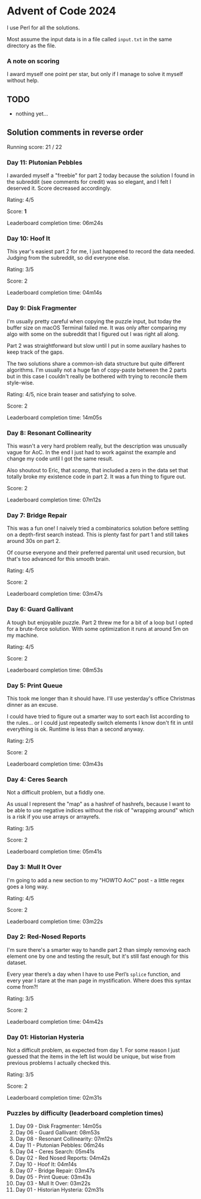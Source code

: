 # Advent of Code 2024

I use Perl for all the solutions.

Most assume the input data is in a file called `input.txt` in the
same directory as the file.

### A note on scoring

I award myself one point per star, but only if I manage to solve it
myself without help.

## TODO

- nothing yet...

## Solution comments in reverse order

Running score: 21 / 22

### Day 11: Plutonian Pebbles

I awarded myself a "freebie" for part 2 today because the solution I
found in the subreddit (see comments for credit) was so elegant, and I
felt I deserved it. Score decreased accordingly.

Rating: 4/5

Score: **1**

Leaderboard completion time: 06m24s

### Day 10: Hoof It

This year's easiest part 2 for me, I just happened to record the data
needed. Judging from the subreddit, so did everyone else.

Rating: 3/5

Score: 2

Leaderboard completion time: 04m14s

### Day 9: Disk Fragmenter

I'm usually pretty careful when copying the puzzle input, but today
the buffer size on macOS Terminal failed me. It was only after
comparing my algo with some on the subreddit that I figured out I was
right all along.

Part 2 was straightforward but slow until I put in some auxilary
hashes to keep track of the gaps.

The two solutions share a common-ish data structure but quite
different algorithms. I'm usually not a huge fan of copy-paste between
the 2 parts but in this case I couldn't really be bothered with trying
to reconcile them style-wise.

Rating: 4/5, nice brain teaser and satisfying to solve. 

Score: 2

Leaderboard completion time: 14m05s

### Day 8: Resonant Collinearity

This wasn't a very hard problem really, but the description was
unusually vague for AoC. In the end I just had to work against the
example and change my code until I got the same result.

Also shoutout to Eric, that _scamp_, that included a zero in the data
set that totally broke my existence code in part 2. It was a fun thing
to figure out.

Score: 2

Leaderboard completion time: 07m12s

### Day 7: Bridge Repair

This was a fun one! I naively tried a combinatorics solution before
settling on a depth-first search instead. This is plenty fast for part
1 and still takes around 30s on part 2. 

Of course everyone and their preferred parental unit used recursion,
but that's too advanced for this smooth brain.

Rating: 4/5

Score: 2

Leaderboard completion time: 03m47s

### Day 6: Guard Gallivant

A tough but enjoyable puzzle. Part 2 threw me for a bit of a loop but
I opted for a brute-force solution. With some optimization it runs at
around 5m on my machine.

Rating: 4/5

Score: 2

Leaderboard completion time: 08m53s

### Day 5: Print Queue

This took me longer than it should have. I'll use yesterday's office
Christmas dinner as an excuse.

I could have tried to figure out a smarter way to sort each list
according to the rules... or I could just repeatedly switch elements I
know don't fit in until everything is ok. Runtime is less than a
second anyway.

Rating: 2/5

Score: 2

Leaderboard completion time: 03m43s

### Day 4: Ceres Search

Not a difficult problem, but a fiddly one. 

As usual I represent the "map" as a hashref of hashrefs, because I
want to be able to use negative indices without the risk of "wrapping
around" which is a risk if you use arrays or arrayrefs.

Rating: 3/5

Score: 2

Leaderboard completion time: 05m41s

### Day 3: Mull It Over

I'm going to add a new section to my "HOWTO AoC" post - a little regex
goes a long way.

Rating: 4/5

Score: 2

Leaderboard completion time: 03m22s

### Day 2: Red-Nosed Reports

I'm sure there's a smarter way to handle part 2 than simply removing
each element one by one and testing the result, but it's still fast
enough for this dataset.

Every year there’s a day when I have to use Perl’s `splice` function,
and every year I stare at the man page in mystification. Where does
this syntax come from?!

Rating: 3/5

Score: 2

Leaderboard completion time: 04m42s

### Day 01: Historian Hysteria

Not a difficult problem, as expected from day 1. For some reason I
just guessed that the items in the left list would be unique, but wise
from previous problems I actually checked this.

Rating: 3/5

Score: 2

Leaderboard completion time: 02m31s

### Puzzles by difficulty  (leaderboard completion times)

1. Day 09 - Disk Fragmenter: 14m05s
1. Day 06 - Guard Gallivant: 08m53s
1. Day 08 - Resonant Collinearity: 07m12s
1. Day 11 - Plutonian Pebbles: 06m24s
1. Day 04 - Ceres Search: 05m41s
1. Day 02 - Red Nosed Reports: 04m42s
1. Day 10 - Hoof It: 04m14s
1. Day 07 - Bridge Repair: 03m47s
1. Day 05 - Print Queue: 03m43s
1. Day 03 - Mull It Over: 03m22s
1. Day 01 - Historian Hysteria: 02m31s

